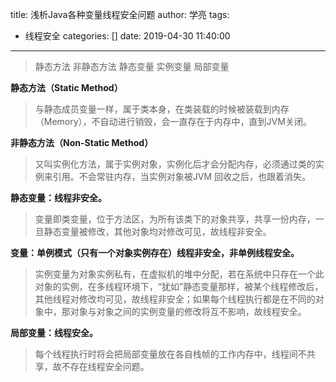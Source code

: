 title: 浅析Java各种变量线程安全问题
author: 学亮
tags:
  - 线程安全
categories: []
date: 2019-04-30 11:40:00
---
> 静态方法
> 非静态方法
> 静态变量
> 实例变量
> 局部变量
<!--more-->

**静态方法（Static Method）**

> 与静态成员变量一样，属于类本身，在类装载的时候被装载到内存（Memory），不自动进行销毁，会一直存在于内存中，直到JVM关闭。

**非静态方法（Non-Static Method）**

> 又叫实例化方法，属于实例对象，实例化后才会分配内存，必须通过类的实例来引用。不会常驻内存，当实例对象被JVM 回收之后，也跟着消失。



**静态变量：线程非安全。**

> 变量即类变量，位于方法区，为所有该类下的对象共享，共享一份内存，一旦静态变量被修改，其他对象均对修改可见，故线程非安全。

**变量：单例模式（只有一个对象实例存在）线程非安全，非单例线程安全。**

> 实例变量为对象实例私有，在虚拟机的堆中分配，若在系统中只存在一个此对象的实例，在多线程环境下，“犹如”静态变量那样，被某个线程修改后，其他线程对修改均可见，故线程非安全；如果每个线程执行都是在不同的对象中，那对象与对象之间的实例变量的修改将互不影响，故线程安全。

**局部变量：线程安全。**

> 每个线程执行时将会把局部变量放在各自栈帧的工作内存中，线程间不共享，故不存在线程安全问题。

